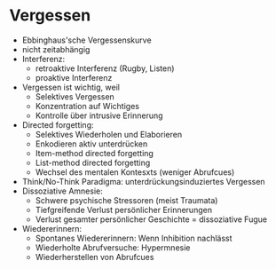 # Vergessen

- Ebbinghaus'sche Vergessenskurve
- nicht zeitabhängig
- Interferenz:
    - retroaktive Interferenz (Rugby, Listen)
    - proaktive Interferenz
- Vergessen ist wichtig, weil
    - Selektives Vergessen
    - Konzentration auf Wichtiges
    - Kontrolle über intrusive Erinnerung
- Directed forgetting:
    - Selektives Wiederholen und Elaborieren
    - Enkodieren aktiv unterdrücken
    - Item-method directed forgetting
    - List-method directed forgetting
    - Wechsel des mentalen Kontesxts (weniger Abrufcues)
- Think/No-Think Paradigma: unterdrückungsinduziertes Vergessen
- Dissoziative Amnesie:
    - Schwere psychische Stressoren (meist Traumata)
    - Tiefgreifende Verlust persönlicher Erinnerungen
    - Verlust gesamter persönlicher Geschichte = dissoziative Fugue
- Wiedererinnern:
    - Spontanes Wiedererinnern: Wenn Inhibition nachlässt
    - Wiederholte Abrufversuche: Hypermnesie
    - Wiederherstellen von Abrufcues
